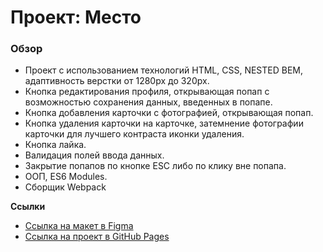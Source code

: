 # Проект: Место

### Обзор

* Проект с использованием технологий HTML, CSS, NESTED BEM, адаптивность верстки от 1280px до 320px.
* Кнопка редактирования профиля, открывающая попап с возможностью сохранения данных, введенных в попапе.
* Кнопка добавления карточки с фотографией, открывающая попап.
* Кнопка удаления карточки на карточке, затемнение фотографии карточки для лучшего контраста иконки удаления.
* Кнопка лайка.
* Валидация полей ввода данных.
* Закрытие попапов по кнопке ESC либо по клику вне попапа.
* ООП, ES6 Modules.
* Сборщик Webpack

**Ссылки**

* [Ссылка на макет в Figma](https://www.figma.com/file/2cn9N9jSkmxD84oJik7xL7/JavaScript.-Sprint-4?node-id=0%3A1)
* [Ссылка на проект в GitHub Pages](https://khazdev.github.io/mesto/)


